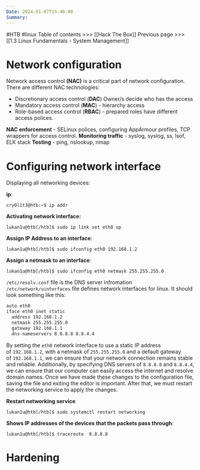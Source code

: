 ```yaml
---
Date: 2024-01-07T15:46:00
Summary:
---
```

#HTB #linux 
Table of contents >>> [[Hack The Box]]
Previous page >>> [[1.3 Linux Fundamentals - System Management]]

# Network configuration
Network access control **(NAC)** is a critical part of network configuration. There are different NAC technologies:
- Discretionary access control (**DAC**) Owner/s decide who has the access
- Mandatory access control (**MAC**) - hierarchy access
- Role-based access control (**RBAC**) - prepared roles have different access polices.

**NAC enforcement** - SELinux polices, configuring AppArmour profiles, TCP wrappers for access control.
**Monitoring traffic** - syslog, syslog, ss, lsof, ELK stack
**Testing** - ping, nslookup, nmap

# Configuring network interface

Displaying all networking devices:

**ip**:
```shell-session
cry0l1t3@htb:~$ ip addr
```

**Activating network interface:**
```shell-session
lukan1u@htb[/htb]$ sudo ip link set eth0 up
```

**Assign IP Address to an interface**:
```shell-session
lukan1u@htb[/htb]$ sudo ifconfig eth0 192.168.1.2
```

**Assign a netmask to an interface**:
```shell-session
lukan1u@htb[/htb]$ sudo ifconfig eth0 netmask 255.255.255.0
```

`/etc/resolv.conf` file is the DNS server infromation
`/etc/network/uinterfaces` file defines network interfaces for linux. It should look something like this:
```txt
auto eth0
iface eth0 inet static
  address 192.168.1.2
  netmask 255.255.255.0
  gateway 192.168.1.1
  dns-nameservers 8.8.8.8 8.8.4.4
```

By setting the `eth0` network interface to use a static IP address of `192.168.1.2`, with a netmask of `255.255.255.0` and a default gateway of `192.168.1.1`, we can ensure that your network connection remains stable and reliable. Additionally, by specifying DNS servers of `8.8.8.8` and `8.8.4.4`, we can ensure that our computer can easily access the internet and resolve domain names. Once we have made these changes to the configuration file, saving the file and exiting the editor is important. After that, we must restart the networking service to apply the changes.

**Restart networking service**
```shell-session
lukan1u@htb[/htb]$ sudo systemctl restart networking
```

**Shows IP addresses of the devices that the packets pass through**:
```shell-session
lukan1u@htb[/htb]$ traceroute  8.8.8.8
```

# Hardening

